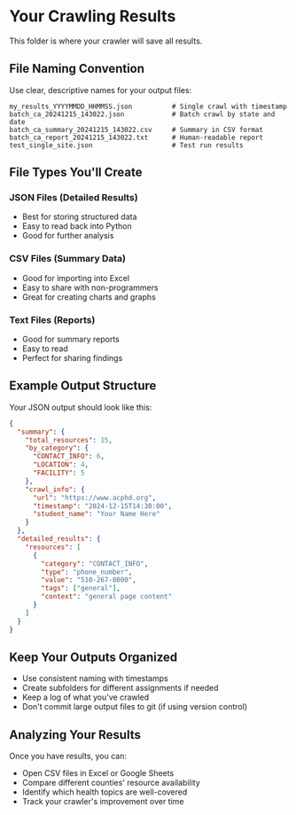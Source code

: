 # Your Crawling Results

This folder is where your crawler will save all results.

## File Naming Convention

Use clear, descriptive names for your output files:

```
my_results_YYYYMMDD_HHMMSS.json          # Single crawl with timestamp
batch_ca_20241215_143022.json            # Batch crawl by state and date
batch_ca_summary_20241215_143022.csv     # Summary in CSV format
batch_ca_report_20241215_143022.txt      # Human-readable report
test_single_site.json                    # Test run results
```

## File Types You'll Create

### JSON Files (Detailed Results)
- Best for storing structured data
- Easy to read back into Python
- Good for further analysis

### CSV Files (Summary Data)
- Good for importing into Excel
- Easy to share with non-programmers
- Great for creating charts and graphs

### Text Files (Reports)
- Good for summary reports
- Easy to read
- Perfect for sharing findings

## Example Output Structure

Your JSON output should look like this:
```json
{
  "summary": {
    "total_resources": 15,
    "by_category": {
      "CONTACT_INFO": 6,
      "LOCATION": 4,
      "FACILITY": 5
    },
    "crawl_info": {
      "url": "https://www.acphd.org",
      "timestamp": "2024-12-15T14:30:00",
      "student_name": "Your Name Here"
    }
  },
  "detailed_results": {
    "resources": [
      {
        "category": "CONTACT_INFO",
        "type": "phone_number",
        "value": "510-267-8000",
        "tags": ["general"],
        "context": "general page content"
      }
    ]
  }
}
```

## Keep Your Outputs Organized

- Use consistent naming with timestamps
- Create subfolders for different assignments if needed
- Keep a log of what you've crawled
- Don't commit large output files to git (if using version control)

## Analyzing Your Results

Once you have results, you can:
- Open CSV files in Excel or Google Sheets
- Compare different counties' resource availability
- Identify which health topics are well-covered
- Track your crawler's improvement over time